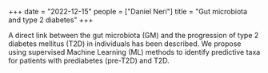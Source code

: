 +++
date = "2022-12-15"
people = ["Daniel Neri"]
title = "Gut microbiota and type 2 diabetes"
+++

A direct link between the gut microbiota (GM) and the progression of type 2 diabetes mellitus (T2D) in individuals has been described. We propose using supervised Machine Learning (ML) methods to identify predictive taxa for patients with prediabetes (pre-T2D) and T2D.
